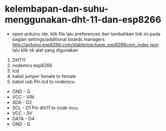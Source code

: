 # kelembapan-dan-suhu-menggunakan-dht-11-dan-esp8266
- open arduino ide, klik file lalu preferences dan tambahkan link ini pada bagian settings/additional boards managers http://arduino.esp8266.com/stable/package_esp8266com_index.json lalu klik ok
alat yang digunakan
1. DHT11
2. nodemcu esp8266
3. lcd
4. kabel jumper female to female
5. kabel usb
   Pin lcd to nodemcu
- GND - G
- VCC - VIN
- SDA - D2
- SCL - D1
  Pin dht11 to node mcu
- VCC - 3V
- DATA - D4
- GND - G
